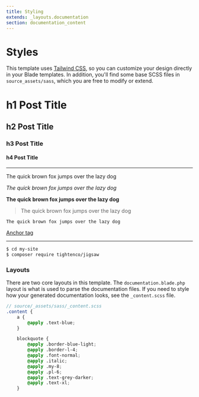 ```yaml
---
title: Styling
extends: _layouts.documentation
section: documentation_content
---
```



# Styles

This template uses [Tailwind CSS](https://tailwindcss.com), so you can customize your design directly in your Blade templates. In addition, you'll find some base SCSS files in `source_assets/sass`, which you are free to modify or extend.

# h1 Post Title
## h2 Post Title
### h3 Post Title
#### h4 Post Title
---
The quick brown fox jumps over the lazy dog

_The quick brown fox jumps over the lazy dog_

**The quick brown fox jumps over the lazy dog**

> The quick brown fox jumps over the lazy dog

`The quick brown fox jumps over the lazy dog`

[Anchor tag](#)

---

```bash
$ cd my-site
$ composer require tightenco/jigsaw
```

### Layouts
There are two core layouts in this template. The `documentation.blade.php` layout is what is used to parse the documentation files. If you need to style how your generated documentation looks, see the `_content.scss` file.

```scss
// source/_assets/sass/_content.scss
.content {
    a {
        @apply .text-blue;
    }

    blockquote {
        @apply .border-blue-light;
        @apply .border-l-4;
        @apply .font-normal;
        @apply .italic;
        @apply .my-8;
        @apply .pl-6;
        @apply .text-grey-darker;
        @apply .text-xl;
    }
```
